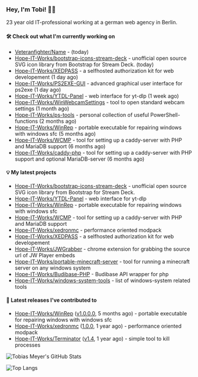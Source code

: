 ### Hey, I'm Tobi! 👋🏻
23 year old IT-professional working at a german web agency in Berlin.

#### 🛠 Check out what I'm currently working on

- [Veteranfighter/Name](https://github.com/Veteranfighter/Name) -  (today)
- [Hope-IT-Works/bootstrap-icons-stream-deck](https://github.com/Hope-IT-Works/bootstrap-icons-stream-deck) - unofficial open source SVG icon library from Bootstrap for Stream Deck. (today)
- [Hope-IT-Works/XEDPASS](https://github.com/Hope-IT-Works/XEDPASS) - a selfhosted authorization kit for web developement (1 day ago)
- [Hope-IT-Works/PS2EXE-GUI](https://github.com/Hope-IT-Works/PS2EXE-GUI) - advanced graphical user interface for ps2exe (1 day ago)
- [Hope-IT-Works/YTDL-Panel](https://github.com/Hope-IT-Works/YTDL-Panel) - web interface for yt-dlp (1 week ago)
- [Hope-IT-Works/WinWebcamSettings](https://github.com/Hope-IT-Works/WinWebcamSettings) - tool to open standard webcam settings (1 month ago)
- [Hope-IT-Works/ps-tools](https://github.com/Hope-IT-Works/ps-tools) - personal collection of useful PowerShell-functions (2 months ago)
- [Hope-IT-Works/WinRep](https://github.com/Hope-IT-Works/WinRep) - portable executable for repairing windows with windows sfc (5 months ago)
- [Hope-IT-Works/WCMP](https://github.com/Hope-IT-Works/WCMP) - tool for setting up a caddy-server with PHP and MariaDB support (6 months ago)
- [Hope-IT-Works/caddy-php](https://github.com/Hope-IT-Works/caddy-php) - tool for setting up a caddy-server with PHP support and optional MariaDB-server (6 months ago)

#### 💡 My latest projects

- [Hope-IT-Works/bootstrap-icons-stream-deck](https://github.com/Hope-IT-Works/bootstrap-icons-stream-deck) - unofficial open source SVG icon library from Bootstrap for Stream Deck.
- [Hope-IT-Works/YTDL-Panel](https://github.com/Hope-IT-Works/YTDL-Panel) - web interface for yt-dlp
- [Hope-IT-Works/WinRep](https://github.com/Hope-IT-Works/WinRep) - portable executable for repairing windows with windows sfc
- [Hope-IT-Works/WCMP](https://github.com/Hope-IT-Works/WCMP) - tool for setting up a caddy-server with PHP and MariaDB support
- [Hope-IT-Works/xedronmc](https://github.com/Hope-IT-Works/xedronmc) - performance oriented modpack
- [Hope-IT-Works/XEDPASS](https://github.com/Hope-IT-Works/XEDPASS) - a selfhosted authorization kit for web developement
- [Hope-IT-Works/JWGrabber](https://github.com/Hope-IT-Works/JWGrabber) - chrome extension for grabbing the source url of JW Player embeds
- [Hope-IT-Works/portable-minecraft-server](https://github.com/Hope-IT-Works/portable-minecraft-server) - tool for running a minecraft server on any windows system
- [Hope-IT-Works/Budibase-PHP](https://github.com/Hope-IT-Works/Budibase-PHP) - Budibase API wrapper for php
- [Hope-IT-Works/windows-system-tools](https://github.com/Hope-IT-Works/windows-system-tools) - list of windows-system related tools

#### 🎉 Latest releases I've contributed to

- [Hope-IT-Works/WinRep](https://github.com/Hope-IT-Works/WinRep) ([v1.0.0.0](https://github.com/Hope-IT-Works/WinRep/releases/tag/v1.0.0.0), 5 months ago) - portable executable for repairing windows with windows sfc
- [Hope-IT-Works/xedronmc](https://github.com/Hope-IT-Works/xedronmc) ([1.0.0](https://github.com/Hope-IT-Works/xedronmc/releases/tag/1.0.0), 1 year ago) - performance oriented modpack
- [Hope-IT-Works/Terminator](https://github.com/Hope-IT-Works/Terminator) ([v1.4](https://github.com/Hope-IT-Works/Terminator/releases/tag/v1.4), 1 year ago) - simple tool to kill processes

![Tobias Meyer's GitHub Stats](https://github-readme-stats.vercel.app/api?username=Hope-IT-Works&show_icons=true&theme=dark&include_all_commits=true&bg_color=1e1e1e&icon_color=00ff00&text_color=c3c3c3)

![Top Langs](https://github-readme-stats.vercel.app/api/top-langs/?username=Hope-IT-Works&show_icons=true&theme=dark&include_all_commits=true&bg_color=1e1e1e&icon_color=00ff00&text_color=c3c3c3)
